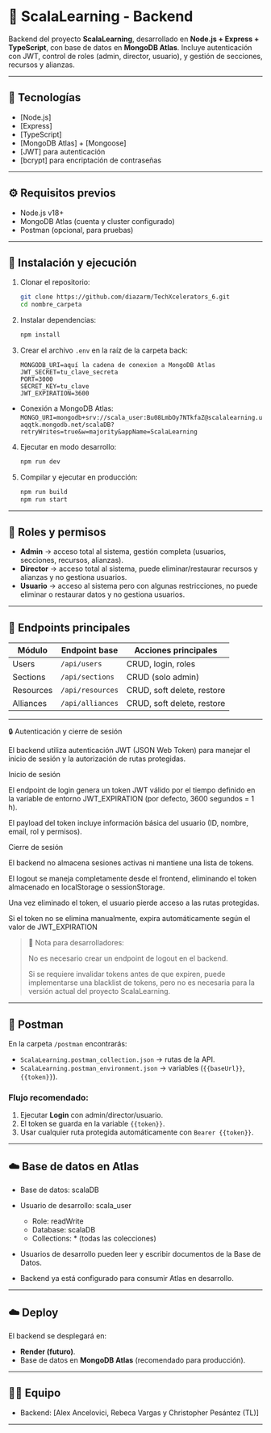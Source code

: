 # 📌 ScalaLearning - Backend

Backend del proyecto **ScalaLearning**, desarrollado en **Node.js + Express + TypeScript**, con base de datos en **MongoDB Atlas**.
Incluye autenticación con JWT, control de roles (admin, director, usuario), y gestión de secciones, recursos y alianzas.

---

## 🚀 Tecnologías

* [Node.js]
* [Express]
* [TypeScript]
* [MongoDB Atlas] + [Mongoose]
* [JWT] para autenticación
* [bcrypt] para encriptación de contraseñas

---

## ⚙️ Requisitos previos

* Node.js v18+
* MongoDB Atlas (cuenta y cluster configurado)
* Postman (opcional, para pruebas)

---

## 📂 Instalación y ejecución

1. Clonar el repositorio:

   ```bash
   git clone https://github.com/diazarm/TechXcelerators_6.git
   cd nombre_carpeta
   ```

2. Instalar dependencias:

   ```bash
   npm install
   ```

3. Crear el archivo `.env` en la raíz de la carpeta back:

   ```env
   MONGODB_URI=aquí la cadena de conexion a MongoDB Atlas
   JWT_SECRET=tu_clave_secreta
   PORT=3000
   SECRET_KEY=tu_clave
   JWT_EXPIRATION=3600
   ```
- Conexión a MongoDB Atlas:
```MONGO_URI=mongodb+srv://scala_user:Bu08LmbOy7NTkfaZ@scalalearning.uaqqtk.mongodb.net/scalaDB?retryWrites=true&w=majority&appName=ScalaLearning``` 

4. Ejecutar en modo desarrollo:

   ```bash
   npm run dev
   ```

5. Compilar y ejecutar en producción:

   ```bash
   npm run build
   npm run start
   ```

---

## 🔑 Roles y permisos

* **Admin** → acceso total al sistema, gestión completa (usuarios, secciones, recursos, alianzas).
* **Director** → acceso total al sistema, puede eliminar/restaurar recursos y alianzas y no gestiona usuarios.
* **Usuario** → acceso al sistema pero con algunas restricciones, no puede eliminar o restaurar datos y no gestiona usuarios.

---

## 📌 Endpoints principales

| Módulo    | Endpoint base    | Acciones principales       |
| --------- | ---------------- | -------------------------- |
| Users     | `/api/users`     | CRUD, login, roles         |
| Sections  | `/api/sections`  | CRUD (solo admin)          |
| Resources | `/api/resources` | CRUD, soft delete, restore |
| Alliances | `/api/alliances` | CRUD, soft delete, restore |

---

🔒 Autenticación y cierre de sesión

El backend utiliza autenticación JWT (JSON Web Token) para manejar el inicio de sesión y la autorización de rutas protegidas.

Inicio de sesión

El endpoint de login genera un token JWT válido por el tiempo definido en la variable de entorno JWT_EXPIRATION (por defecto, 3600 segundos = 1 h).

El payload del token incluye información básica del usuario (ID, nombre, email, rol y permisos).

Cierre de sesión

El backend no almacena sesiones activas ni mantiene una lista de tokens.

El logout se maneja completamente desde el frontend, eliminando el token almacenado en localStorage o sessionStorage.

Una vez eliminado el token, el usuario pierde acceso a las rutas protegidas.

Si el token no se elimina manualmente, expira automáticamente según el valor de JWT_EXPIRATION

> 🧠 Nota para desarrolladores:
> 
> No es necesario crear un endpoint de logout en el backend.
> 
> Si se requiere invalidar tokens antes de que expiren, puede implementarse una blacklist de tokens, pero no es necesaria para la versión actual del proyecto ScalaLearning.

---
## 🧪 Postman

En la carpeta `/postman` encontrarás:

* `ScalaLearning.postman_collection.json` → rutas de la API.
* `ScalaLearning.postman_environment.json` → variables (`{{baseUrl}}`, `{{token}}`).

### Flujo recomendado:

1. Ejecutar **Login** con admin/director/usuario.
2. El token se guarda en la variable `{{token}}`.
3. Usar cualquier ruta protegida automáticamente con `Bearer {{token}}`.

---

## ☁️ Base de datos en Atlas

- Base de datos: scalaDB
- Usuario de desarrollo: scala_user
  - Role: readWrite
  - Database: scalaDB
  - Collections: * (todas las colecciones)

- Usuarios de desarrollo pueden leer y escribir documentos de la Base de Datos.
- Backend ya está configurado para consumir Atlas en desarrollo.

---

## ☁️ Deploy

El backend se desplegará en:

* **Render (futuro)**.
* Base de datos en **MongoDB Atlas** (recomendado para producción).

---

## 👨‍💻 Equipo

* Backend: \[Alex Ancelovici, Rebeca Vargas y Christopher Pesántez (TL)]

---
